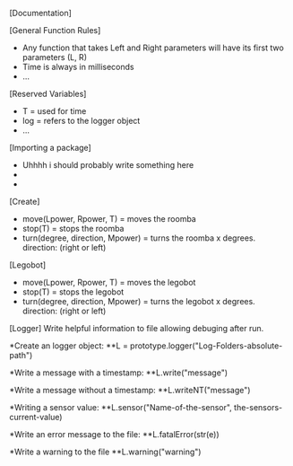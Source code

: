 [Documentation]

[General Function Rules]
* Any function that takes Left and Right parameters will have its first two parameters (L, R)
* Time is always in milliseconds
* ... 

[Reserved Variables]
* T = used for time
* log = refers to the logger object
* ...

[Importing a package]
* Uhhhh i should probably write something here
*
*

[Create]
* move(Lpower, Rpower, T) = moves the roomba
* stop(T) = stops the roomba
* turn(degree, direction, Mpower) = turns the roomba x degrees. direction: (right or left) 

[Legobot]
* move(Lpower, Rpower, T) = moves the legobot
* stop(T) = stops the legobot
* turn(degree, direction, Mpower) = turns the legobot x degrees. direction: (right or left) 

[Logger]
Write helpful information to file allowing
debuging after run.

*Create an logger object:
**L = prototype.logger("Log-Folders-absolute-path")

*Write a message with a timestamp:
**L.write("message")

*Write a message without a timestamp:
**L.writeNT("message")

*Writing a sensor value:
**L.sensor("Name-of-the-sensor", the-sensors-current-value)

*Write an error message to the file:
**L.fatalError(str(e))

*Write a warning to the file
**L.warning("warning")

